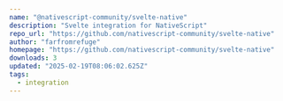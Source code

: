 ```yaml
---
name: "@nativescript-community/svelte-native"
description: "Svelte integration for NativeScript"
repo_url: "https://github.com/nativescript-community/svelte-native"
author: "farfromrefuge"
homepage: "https://github.com/nativescript-community/svelte-native"
downloads: 3
updated: "2025-02-19T08:06:02.625Z"
tags: 
  - integration
---
```


